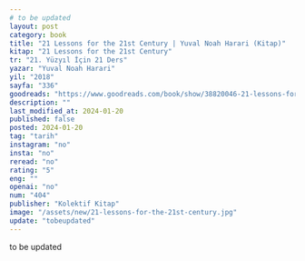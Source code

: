 ```yaml
---
# to be updated
layout: post
category: book
title: "21 Lessons for the 21st Century | Yuval Noah Harari (Kitap)"
kitap: "21 Lessons for the 21st Century"
tr: "21. Yüzyıl İçin 21 Ders"
yazar: "Yuval Noah Harari"
yil: "2018"
sayfa: "336"
goodreads: "https://www.goodreads.com/book/show/38820046-21-lessons-for-the-21st-century"
description: ""
last_modified_at: 2024-01-20
published: false
posted: 2024-01-20
tag: "tarih"
instagram: "no"
insta: "no"
reread: "no"
rating: "5"
eng: ""
openai: "no"
num: "404"
publisher: "Kolektif Kitap"
image: "/assets/new/21-lessons-for-the-21st-century.jpg"
update: "tobeupdated"
---
```


to be updated
